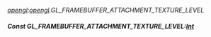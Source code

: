 _[opengl](../../modules/opengl/opengl-module.md):[opengl](../../modules/opengl/opengl-module.md).GL\_FRAMEBUFFER\_ATTACHMENT\_TEXTURE\_LEVEL_
##### Const GL\_FRAMEBUFFER\_ATTACHMENT\_TEXTURE\_LEVEL:[Int](../../modules/wonkey/wonkey-types-int.md)
